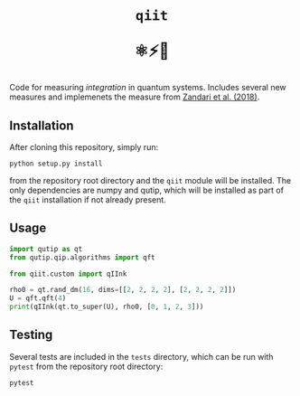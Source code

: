 <h1 align='center'> 
<i></i>
<code>qiit</code>

⚛️⚡🧠</h1>

Code for measuring *integration* in quantum systems. Includes several new measures and implemenets the measure from [Zandari et al. (2018)](https://arxiv.org/abs/1806.01421). 

## Installation
After cloning this repository, simply run:
```
python setup.py install
```
from the repository root directory and the `qiit` module will be installed. The only dependencies are numpy and qutip, which will be installed as part of the `qiit` installation if not already present.

## Usage

```python
import qutip as qt
from qutip.qip.algorithms import qft

from qiit.custom import qIInk

rho0 = qt.rand_dm(16, dims=[[2, 2, 2, 2], [2, 2, 2, 2]])
U = qft.qft(4)
print(qIInk(qt.to_super(U), rho0, [0, 1, 2, 3]))
```

## Testing
Several tests are included in the `tests` directory, which can be run with `pytest` from the repository root directory:
```
pytest
```

